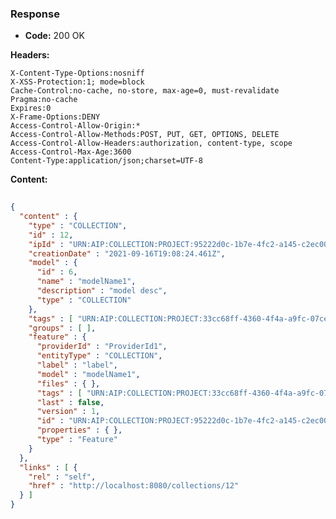 ### Response

* **Code:** 200 OK

**Headers:**

`X-Content-Type-Options:nosniff`  
`X-XSS-Protection:1; mode=block`  
`Cache-Control:no-cache, no-store, max-age=0, must-revalidate`  
`Pragma:no-cache`  
`Expires:0`  
`X-Frame-Options:DENY`  
`Access-Control-Allow-Origin:*`  
`Access-Control-Allow-Methods:POST, PUT, GET, OPTIONS, DELETE`  
`Access-Control-Allow-Headers:authorization, content-type, scope`  
`Access-Control-Max-Age:3600`  
`Content-Type:application/json;charset=UTF-8`  

**Content:**

```json
    
{
  "content" : {
    "type" : "COLLECTION",
    "id" : 12,
    "ipId" : "URN:AIP:COLLECTION:PROJECT:95222d0c-1b7e-4fc2-a145-c2ec0085c14c:V1",
    "creationDate" : "2021-09-16T19:08:24.461Z",
    "model" : {
      "id" : 6,
      "name" : "modelName1",
      "description" : "model desc",
      "type" : "COLLECTION"
    },
    "tags" : [ "URN:AIP:COLLECTION:PROJECT:33cc68ff-4360-4f4a-a9fc-07cee458406b:V1" ],
    "groups" : [ ],
    "feature" : {
      "providerId" : "ProviderId1",
      "entityType" : "COLLECTION",
      "label" : "label",
      "model" : "modelName1",
      "files" : { },
      "tags" : [ "URN:AIP:COLLECTION:PROJECT:33cc68ff-4360-4f4a-a9fc-07cee458406b:V1" ],
      "last" : false,
      "version" : 1,
      "id" : "URN:AIP:COLLECTION:PROJECT:95222d0c-1b7e-4fc2-a145-c2ec0085c14c:V1",
      "properties" : { },
      "type" : "Feature"
    }
  },
  "links" : [ {
    "rel" : "self",
    "href" : "http://localhost:8080/collections/12"
  } ]
}
```
